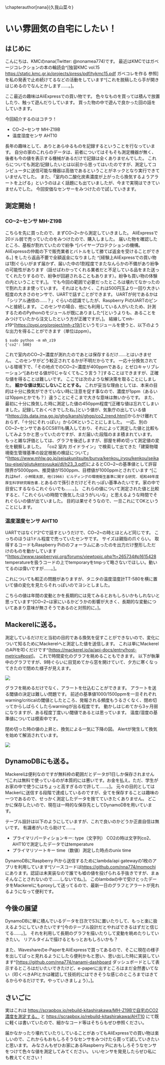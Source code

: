 \chapterauthor[nana]{久我山菜々}

# いい雰囲気の自宅にしたい！

## はじめに

こんにちは、KMCのnana(Twitter: \@nonamea774)です。
最近はKMCではガベージコレクションの本の輪読会^[独習KMC vol.15 <https://static.kmc.gr.jp/projects/press/pdf/tykmc15.pdf> ガベコレを作る 参照]
を私の発表で止め続けてるなどの活動をしています^[これを脱稿したら手が開きはじめるのでなんとかします……。]。

ここ最近の趣味はAliExpressでの買い物です。
色々なものを買っては積んで放置したり、触って遊んだりしています。
買った物の中で遊んで良かった回の話をしていきます。

今回紹介するのはコチラ！

* CO~2~センサ MH-Z19B
* 温度湿度センサ AHT10

長年の趣味として、ありとあらゆるものを記録するということを行なっています。
自分の家のこれらのデータは、前者についてはそもそも測定機器が無く、後者も今の値を表示する機械があるだけで記録は全くありませんでした。
これらについても測定/記録したいとは以前から思ってはいたのですが、測定してコンピュータに送信可能な機器は高価であるということがネックとなり実行できていませんでした。
また、「室内の二酸化炭素濃度が上がったら換気するようアラートを上げる」というのはよく話題にも出ていましたが、今まで実現はできていませんでした。
今回安価なセンサーをみつけたので試していきます。

## 測定開始！

### CO~2~センサ MH-Z19B

こちらを先に買ったので、まずCO~2~から測定していきました。
AliExpressで20ドル弱で売っていたのをみつけたので、購入しました。
届いた物を確認したところ、基板が割れていたので紛争
^[バイヤープロテクションの機構。AliExpressの仲裁の下で販売業者とバトルをして勝てば返金を受けることができる。]
をしたら返品不要で全額返金になりました
^[経験上AliExpressでの買い物は1割ぐらいがまず届かず、届いた中の1割程度でまたなんらかの不備があり紛争の可能性があります（話せばわかってくれる業者だと不足している品をまた送ってくれたりするので、紛争が回避されることもあります）。紛争も買い物の体験の内ということです。]。
でも今回の範囲で必要だったところは壊れてなかったので割れたまま使っています。
それはともかく、これは500円玉より一回り大きい程度の大きさのセンサで、UARTで話すことができます。
UARTが何であるかは「シリアル通信の……？」ぐらいの認識でしたが、Raspberry PiのUARTのピンへと接続します。
このセンサの場合、他にも利用している人がいたため、計測するためのPythonのモジュールが既にありました^[というよりも、あることをみつけていたから注文したという方が正確ですが。]。
結線してmh-z19^[<https://pypi.org/project/mh-z19/>]というモジュールを使うと、以下のような出力を得ることができます（単位はppm）。

```code
$ sudo python -m mh_z19
{'co2': 500}
```

これで室内のCO~2~濃度が測れたのであとは保存するだけ……とはいきません。
このセンサがどう較正されてるかが不明だからです。
一応十分換気されている環境下で、「その地点でのCO~2~濃度が400ppmである」とゼロキャリブレーション^[あわせる値が0じゃなくてもこう言う？]することはできますが、正確な値を得ることは難しいです。
ここでは次のような解決策を取ることにしました。
**細かな値は気にしないこととする。**
これが妥当な理由としては、本来の目的は十分に換気ができていない時に注意を促す事なので、濃度が1ppm（あるいは10ppmとかでも？）違うことにそこまで大きな意味は無いからです。
また、最初に十分に換気した時に測定した値の450ppm程度^[正確な値は忘れてしまいました。記録しておくべきでしたね。]という値が、気象庁の出している値
^[<https://ds.data.jma.go.jp/ghg/kanshi/ghgp/co2_trend.html>]からかけ離れておらず、「十分にそれっぽい」からOKということにしました。
一応、別のCO~2~センサであるCCS811も購入しており、それによって測定した値と比較もしてみようかと思っていたのですが、まだ届いた段階のまま積まれています。
もっと雑な評価としては、グラフを後述しますが、部屋を締め切って測定値の変化を観察しました。
「co2 室内 ガイドライン」で検索して出てきた「建築物環境衛生管理基準の設定根拠の検証について」^[<https://www.mhlw.go.jp/seisakunitsuite/bunya/kenkou_iryou/kenkou/seikatsu-eisei/gijutukensyuukai/dl/h23_3.pdf>]によるとCO~2~の基準値として許容限界が5000ppm、推奨値が1500ppm、目標値が1000ppmとされています
^[これは`Ref. 小林陽太郎, 他(1966) ビルディングの環境衛生基準に関する研究. 昭和40年度厚生科学研究報告書.`とあるので孫引きだけどそれっぽい基準みたいです。家の中で目安にするならこれぐらいでも……。]。
これらの値について測定された値と比較すると、「これぐらいの時間で換気したほうがいいな」と思えるような時間でそれぐらいの値が出ていました。
目的は果せそうなので、一旦これにてOKということにします。

### 温度湿度センサ AHT10

UARTではなくI^2^Cで話すというだけで、CO~2~の時とほとんど同じです。
こっちのほうは1ドル程度で売っていたセンサです。
サイズは親指の爪ぐらい。
取得するコードもRaspberry Piののフォーラムにあったのを出力だけ整形しただけのものを動かしています^[<https://www.raspberrypi.org/forums/viewtopic.php?t=265734#p1615428> temperatureを扱うコードの上でtemporaryをtmpって略さないでほしい。動いてるのは偉いですが……。]。

これについても較正の問題がありますが、タニタの温度湿度計TT-580を横に置いて値の変化を見たらそれっぽいのでヨシとしました。

こちらの値は年間の変動とかを長期的には見てみるとおもしろいかもしれないと思っています^[CO~2~は家にいるかどうかの影響が大きく、長期的な変動についてあまり意味が無さそうであるのと対照的に。]。

## Mackerelに送る。

測定しているだけだと当初の目的である換気を促すことができないので、変化について知るためにMackerelへと測定した値を送信します。
これは単にMackerelのAPIを叩くだけです^[<https://mackerel.io/ja/api-docs/entry/host-metrics#post>]。
これで時間変化のグラフを眺めることもできます。
以下が執筆中のグラフですが、9時ぐらいに目覚めてから窓を開けていて、夕方に寒くなってきたので閉めた様子が見えます。

![](co2.png)

グラフを眺めるだけでなく、アラートを仕込むことができます。
アラートを送る閾値の決定は難しい問題です。
前述の基準値1000/1500ppmを一旦それぞれwarning/criticalの閾値としたところ、発報される頻度もうるさくなく、閉め切ってからしばらくしたらwarningが出る程度です。
動かしはじめてから3ヶ月弱になりますが、ある程度丁度いい閾値であるとは思っています。
温度/湿度の基準値については模索中です。

閉め切った時の値の上昇と、換気による一気に下降の図。
Alertが発生して換気を始めて解消されています。

![](alert.png)

## DynamoDBにも送る。

Mackerelは便利なのですが無料枠の範囲だとデータが1日しか保存されません^[これは無料で使っているのが本質的には悪いです。お金を払え。ただ、学生がお家の中で使うにはちょっと高すぎるので許して……。]。
元々の目的としてはMackerlに送信する段階で達成しているのですが、全てを保存することは趣味の一つであるので、せっかく測定したデータを捨てていきたくありません。
どこかに保存したいので、現在は一時的な保存先としてDynamoDBを用いています。

テーブル設計は以下のようにしていますが、これで良いのかどうか正直自信は無いです。
有識者がいたら助けて……。

* プライマリパーティションキー: type（文字列） CO2の時は文字列co2、AHT10で測定したデータではtemperature
* プライマリソートキー	time（数値）測定した時点のunix time

DynamoDBにRaspberry Piから送信するためにlambda/api gatewayの1枚のアプリを利用しています^[ソースコードは<https://github.com/nna774/momochi>にあります。認証は未実装なので誰でも嘘の値を投げられる手抜きですが、まぁそんなことされないので……しないでね。]。
このlambdaの中で受けとったデータをMackerelにもproxyして送ってるので、最新一日のグラフとアラートが見れるようになって便利です。

## 今後の展望

DynamoDBに単に積んでいるデータを日次でS3に置いたりして、もっと楽に扱えるようにしていきたいです^[今のテーブル設計だとやればできるはずだと信じてる……。]。
それを利用して長期のグラフを描いたりして変動を眺めたりしていきたい。
リアルタイムで描けるともっとおもしろいかも？

また、Waveshareのe-PaperをAliExpressで買ってあるので、そこに現在の様子を出してぱっと見れるようにしたら便利かもと思い、思い出した時に実装しています^[<https://github.com/nna774/nanami-dashboard> ダッシュボードとして表示するところはだいたいできたけど、e-paperに出すところはまだ全然書いてない（叩くべきAPIとかは確認して技術的にはできそうな感じのところまではきてるからやるだけです。やっていきましょう）。]。

## さいごに

実はこれは
<https://scrapbox.io/rebuild-kitashirakawa/MH-Z19Bで自宅のCO2濃度を測定する。>
と
<https://scrapbox.io/rebuild-kitashirakawa/AHT10>
にて既に軽くは書いていたので、細かなコード等はそちらもぜひ参照ください。

届かなかったり壊れていたりしていることがあってもAliExpressでの買い物は楽しいので、これからもおもしろそうなセンサをみつけたら買って試していきたいと思います。
みなさんもぜひお家にあるRaspberry Piにおもしろそうなセンサをつけて色々な値を測定してみてください。
いいセンサを発見したらぜひ私にも教えてください！
